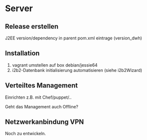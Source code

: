 Server
======

Release erstellen
----------
J2EE version/dependency in parent pom.xml eintrage (version_dwh)

Installation
------------
1. vagrant umstellen auf box debian/jessie64
2. i2b2-Datenbank initialisierung automatisieren (siehe i2b2Wizard)

Verteiltes Management
---------------------
Einrichten z.B. mit Chef/puppet/..

Geht das Management auch Offline?

Netzwerkanbindung VPN
---------------------
Noch zu entwickeln.
